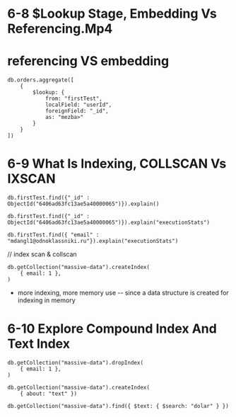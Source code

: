 # 6-8 $Lookup Stage, Embedding Vs Referencing.Mp4

# referencing VS embedding

```
db.orders.aggregate([
    {
        $lookup: {
            from: "firstTest",
            localField: "userId",
            foreignField: "_id",
            as: "mezba>"
        }
    }
])
```

# 6-9 What Is Indexing, COLLSCAN Vs IXSCAN

```
db.firstTest.find({"_id" : ObjectId("6406ad63fc13ae5a40000065")}).explain()
```

```
db.firstTest.find({"_id" : ObjectId("6406ad63fc13ae5a40000065")}).explain("executionStats")
```

```
db.firstTest.find({	"email" : "mdangl1@odnoklassniki.ru"}).explain("executionStats")
```

// index scan & collscan

```
db.getCollection("massive-data").createIndex(
    { email: 1 },
)
```

- more indexing, more memory use -- since a data structure is created for indexing in memory

# 6-10 Explore Compound Index And Text Index

```
db.getCollection("massive-data").dropIndex(
    { email: 1 },
)
```

```
db.getCollection("massive-data").createIndex(
    { about: "text" })
```

```
db.getCollection("massive-data").find({ $text: { $search: "dolar" } })
```